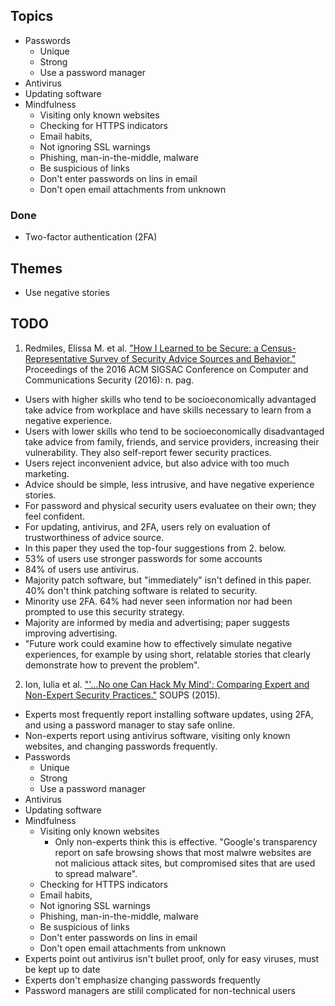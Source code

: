 ## Topics

-   Passwords
    -   Unique
    -   Strong
    -   Use a password manager
-   Antivirus
-   Updating software
-   Mindfulness
    -   Visiting only known websites
    -   Checking for HTTPS indicators
    -   Email habits,
    -   Not ignoring SSL warnings
    -   Phishing, man-in-the-middle, malware
    -   Be suspicious of links
    -   Don't enter passwords on lins in email
    -   Don't open email attachments from unknown

### Done

-   Two-factor authentication (2FA)

## Themes

-   Use negative stories

## TODO

1. Redmiles, Elissa M. et al. ["How I Learned to be Secure: a Census-Representative Survey of Security Advice Sources and Behavior."](https://www.cs.umd.edu/~eredmiles/camera_ready_ccs2016.pdf) Proceedings of the 2016 ACM SIGSAC Conference on Computer and Communications Security (2016): n. pag.
-   Users with higher skills who tend to be socioeconomically advantaged take advice from workplace and have skills necessary to learn from a negative experience.
-   Users with lower skills who tend to be socioeconomically disadvantaged take advice from family, friends, and service providers, increasing their vulnerability. They also self-report fewer security practices.
-   Users reject inconvenient advice, but also advice with too much marketing.
-   Advice should be simple, less intrusive, and have negative experience stories.
-   For password and physical security users evaluatee on their own; they feel confident.
-   For updating, antivirus, and 2FA, users rely on evaluation of trustworthiness of advice source.
-   In this paper they used the top-four suggestions from 2. below.
-   53% of users use stronger passwords for some accounts
-   84% of users use antivirus.
-   Majority patch software, but "immediately" isn't defined in this paper. 40% don't think patching software is related to security.
-   Minority use 2FA. 64% had never seen information nor had been prompted to use this security strategy.
-   Majority are informed by media and advertising; paper suggests improving advertising.
-   "Future work could examine how to effectively simulate negative experiences, for example by using short, relatable stories that clearly demonstrate how to prevent the problem".

2. Ion, Iulia et al. ["'...No one Can Hack My Mind': Comparing Expert and Non-Expert Security Practices."](https://static.googleusercontent.com/media/research.google.com/en//pubs/archive/43963.pdf) SOUPS (2015).
-   Experts most frequently report installing software updates, using 2FA, and using a password manager to stay safe online.
-   Non-experts report using antivirus software, visiting only known websites, and changing passwords frequently.
-   Passwords
    -   Unique
    -   Strong
    -   Use a password manager
-   Antivirus
-   Updating software
-   Mindfulness
    -   Visiting only known websites
        -   Only non-experts think this is effective. "Google's transparency report on safe browsing shows that most malwre websites are not malicious attack sites, but compromised sites that are used to spread malware".
    -   Checking for HTTPS indicators
    -   Email habits,
    -   Not ignoring SSL warnings
    -   Phishing, man-in-the-middle, malware
    -   Be suspicious of links
    -   Don't enter passwords on lins in email
    -   Don't open email attachments from unknown
-   Experts point out antivirus isn't bullet proof, only for easy viruses, must be kept up to date
-   Experts don't emphasize changing passwords frequently
-   Password managers are stilil complicated for non-technical users